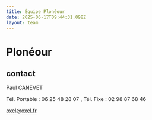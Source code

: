 ```yaml
---
title: Équipe Plonéour 
date: 2025-06-17T09:44:31.098Z
layout: team
---
```


# Plonéour 



## contact 

Paul CANEVET

Tél. Portable : 06 25 48 28 07 , Tél. Fixe : 02 98 87 68 46

oxel@oxel.fr

